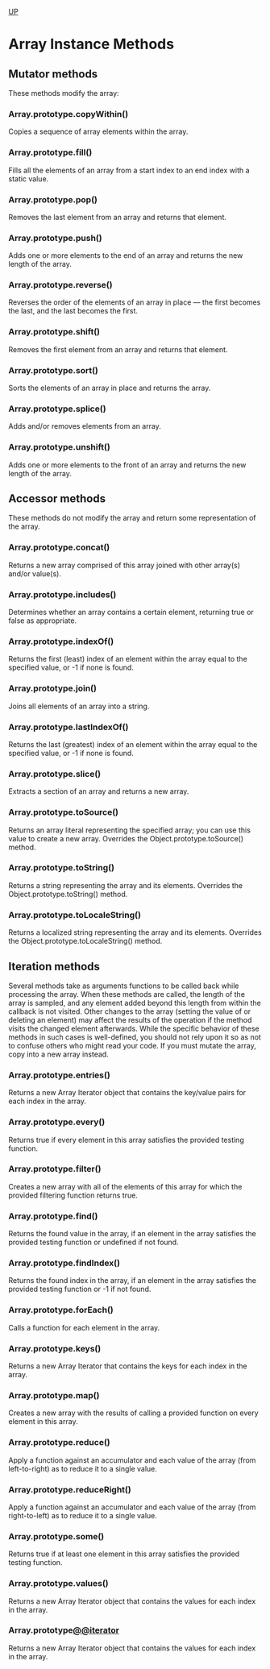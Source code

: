 [UP](./index.md)

# Array Instance Methods

## Mutator methods
These methods modify the array:

### Array.prototype.copyWithin()
Copies a sequence of array elements within the array.

### Array.prototype.fill()
Fills all the elements of an array from a start index to an end index with a static value.

### Array.prototype.pop()
Removes the last element from an array and returns that element.

### Array.prototype.push()
Adds one or more elements to the end of an array and returns the new length of the array.

### Array.prototype.reverse()
Reverses the order of the elements of an array in place — the first becomes the last, and the last becomes the first.

### Array.prototype.shift()
Removes the first element from an array and returns that element.

### Array.prototype.sort()
Sorts the elements of an array in place and returns the array.

### Array.prototype.splice()
Adds and/or removes elements from an array.

### Array.prototype.unshift()
Adds one or more elements to the front of an array and returns the new length of the array.

## Accessor methods
These methods do not modify the array and return some representation of the array.

### Array.prototype.concat()
Returns a new array comprised of this array joined with other array(s) and/or value(s).

### Array.prototype.includes()
Determines whether an array contains a certain element, returning true or false as appropriate.

### Array.prototype.indexOf()
Returns the first (least) index of an element within the array equal to the specified value, or -1 if none is found.

### Array.prototype.join()
Joins all elements of an array into a string.

### Array.prototype.lastIndexOf()
Returns the last (greatest) index of an element within the array equal to the specified value, or -1 if none is found.

### Array.prototype.slice()
Extracts a section of an array and returns a new array.

### Array.prototype.toSource()
Returns an array literal representing the specified array; you can use this value to create a new array. Overrides the Object.prototype.toSource() method.

### Array.prototype.toString()
Returns a string representing the array and its elements. Overrides the Object.prototype.toString() method.

### Array.prototype.toLocaleString()
Returns a localized string representing the array and its elements. Overrides the Object.prototype.toLocaleString() method.

## Iteration methods
Several methods take as arguments functions to be called back while processing the array. When these methods are called, the length of the array is sampled, and any element added beyond this length from within the callback is not visited. Other changes to the array (setting the value of or deleting an element) may affect the results of the operation if the method visits the changed element afterwards. While the specific behavior of these methods in such cases is well-defined, you should not rely upon it so as not to confuse others who might read your code. If you must mutate the array, copy into a new array instead.

### Array.prototype.entries()
Returns a new Array Iterator object that contains the key/value pairs for each index in the array.

### Array.prototype.every()
Returns true if every element in this array satisfies the provided testing function.

### Array.prototype.filter()
Creates a new array with all of the elements of this array for which the provided filtering function returns true.

### Array.prototype.find()
Returns the found value in the array, if an element in the array satisfies the provided testing function or undefined if not found.

### Array.prototype.findIndex()
Returns the found index in the array, if an element in the array satisfies the provided testing function or -1 if not found.

### Array.prototype.forEach()
Calls a function for each element in the array.

### Array.prototype.keys()
Returns a new Array Iterator that contains the keys for each index in the array.

### Array.prototype.map()
Creates a new array with the results of calling a provided function on every element in this array.

### Array.prototype.reduce()
Apply a function against an accumulator and each value of the array (from left-to-right) as to reduce it to a single value.

### Array.prototype.reduceRight()
Apply a function against an accumulator and each value of the array (from right-to-left) as to reduce it to a single value.

### Array.prototype.some()
Returns true if at least one element in this array satisfies the provided testing function.

### Array.prototype.values()
Returns a new Array Iterator object that contains the values for each index in the array.

### Array.prototype[@@iterator]()
Returns a new Array Iterator object that contains the values for each index in the array.